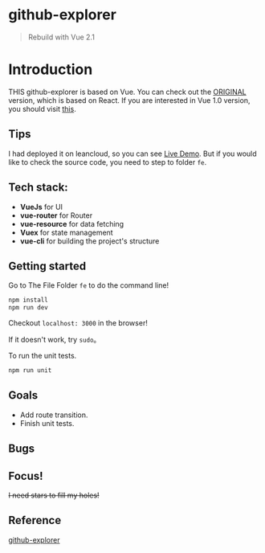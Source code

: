 # github-explorer

> Rebuild with Vue 2.1

# Introduction

THIS github-explorer is based on Vue. You can check out the [ORIGINAL](https://github.com/trungdq88/github-explorer) version, which is based on React. If you are interested in Vue 1.0 version, you should visit [this](https://github.com/SidKwok/github-explorer/tree/1.x).

## Tips

I had deployed it on leancloud, so you can see [Live Demo](http://github-e.leanapp.cn). But if you would like to check the source code, you need to step to folder `fe`.

## Tech stack:

 - **VueJs** for UI
 - **vue-router** for Router
 - **vue-resource** for data fetching
 - **Vuex** for state management
 - **vue-cli** for building the project's structure

## Getting started

Go to The File Folder `fe` to do the command line!

```bash
npm install
npm run dev
```
Checkout `localhost: 3000` in the browser!

If it doesn't work, try `sudo`。

To run the unit tests.
```bash
npm run unit
```

## Goals

 - Add route transition.
 - Finish unit tests.

## Bugs


## Focus!

~~I need stars to fill my holes!~~

## Reference

[github-explorer](https://github.com/trungdq88/github-explorer)
